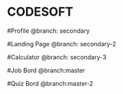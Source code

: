 # CODESOFT

#Profile
@branch: secondary

#Landing Page
@branch: secondary-2

#Calculator
@branch: secondary-3

#Job Bord
@branch:master

#Quiz Bord
@branch:master-2
